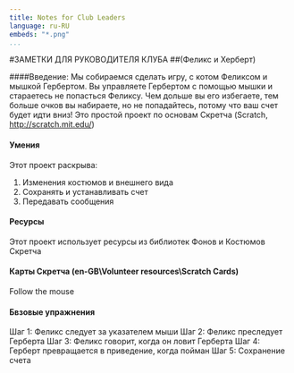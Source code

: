 ---title: Notes for Club Leaders language: ru-RUembeds: "*.png"...#ЗАМЕТКИ ДЛЯ РУКОВОДИТЕЛЯ КЛУБА##(Феликс и Херберт)####Введение:Мы собираемся сделать игру, с котом Феликсом и мышкой Гербертом. Вы управляете Гербертом с помощью мышки и стараетесь не попасться Феликсу. Чем дольше вы его избегаете, тем больше очков вы набираете, но не попадайтесь, потому что ваш счет будет идти вниз! Это простой проект по основам Скретча (Scratch, http://scratch.mit.edu/)#### УменияЭтот проект раскрыва:1. Изменения костюмов и внешнего вида2. Сохранять и устанавливать счет3. Передавать сообщения#### РесурсыЭтот проект использует ресурсы из библиотек Фонов и Костюмов Скретча#### Карты Скретча (en-GB\Volunteer resources\Scratch Cards)Follow the mouse#### Бвзовые упражненияШаг 1: Феликс следует за указателем мышиШаг 2: Феликс преследует ГербертаШаг 3: Феликс говорит, когда он ловит ГербертаШаг 4: Герберт превращается в приведение, когда пойманШаг 5: Сохранение счета
